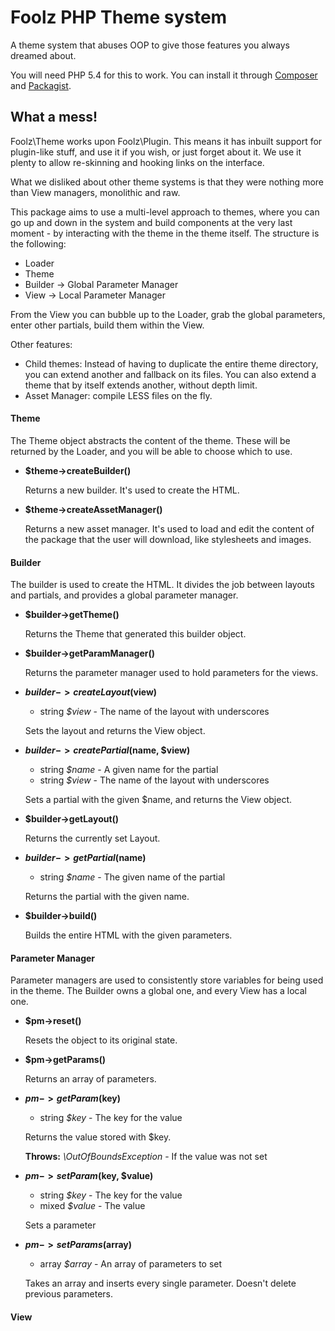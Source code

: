 Foolz PHP Theme system
=======================

A theme system that abuses OOP to give those features you always dreamed about.

You will need PHP 5.4 for this to work. You can install it through [Composer](http://getcomposer.org/) and [Packagist](https://packagist.org/packages/foolz/plugin).

## What a mess!

Foolz\Theme works upon Foolz\Plugin. This means it has inbuilt support for plugin-like stuff, and use it if you wish, or just forget about it. We use it plenty to allow re-skinning and hooking links on the interface.

What we disliked about other theme systems is that they were nothing more than View managers, monolithic and raw.

This package aims to use a multi-level approach to themes, where you can go up and down in the system and build components at the very last moment - by interacting with the theme in the theme itself. The structure is the following:

* Loader
* Theme
* Builder -> Global Parameter Manager
* View -> Local Parameter Manager

From the View you can bubble up to the Loader, grab the global parameters, enter other partials, build them within the View.

Other features:

* Child themes: Instead of having to duplicate the entire theme directory, you can extend another and fallback on its files. You can also extend a theme that by itself extends another, without depth limit.
* Asset Manager: compile LESS files on the fly.


#### Theme

The Theme object abstracts the content of the theme. These will be returned by the Loader, and you will be able to choose which to use.

* __$theme->createBuilder()__

	Returns a new builder. It's used to create the HTML.

* __$theme->createAssetManager()__

	Returns a new asset manager. It's used to load and edit the content of the package that the user will download, like stylesheets and images.

#### Builder

The builder is used to create the HTML. It divides the job between layouts and partials, and provides a global parameter manager.

* __$builder->getTheme()__

	Returns the Theme that generated this builder object.

* __$builder->getParamManager()__

	Returns the parameter manager used to hold parameters for the views.

* __$builder->createLayout($view)__

	* string _$view_ - The name of the layout with underscores

	Sets the layout and returns the View object.

* __$builder->createPartial($name, $view)__

	* string _$name_ - A given name for the partial
	* string _$view_ - The name of the layout with underscores

	Sets a partial with the given $name, and returns the View object.

* __$builder->getLayout()__

	Returns the currently set Layout.

* __$builder->getPartial($name)__

	* string _$name_ - The given name of the partial

	Returns the partial with the given name.

* __$builder->build()__

	Builds the entire HTML with the given parameters.

#### Parameter Manager

Parameter managers are used to consistently store variables for being used in the theme. The Builder owns a global one, and every View has a local one.

* __$pm->reset()__

	Resets the object to its original state.

* __$pm->getParams()__

	Returns an array of parameters.

* __$pm->getParam($key)__

	* string _$key_ - The key for the value

	Returns the value stored with $key.

	__Throws:__ _\OutOfBoundsException_ - If the value was not set

* __$pm->setParam($key, $value)__

	* string _$key_ - The key for the value
	* mixed _$value_ - The value

	Sets a parameter

* __$pm->setParams($array)__

	* array _$array_ - An array of parameters to set

	Takes an array and inserts every single parameter. Doesn't delete previous parameters.

#### View

